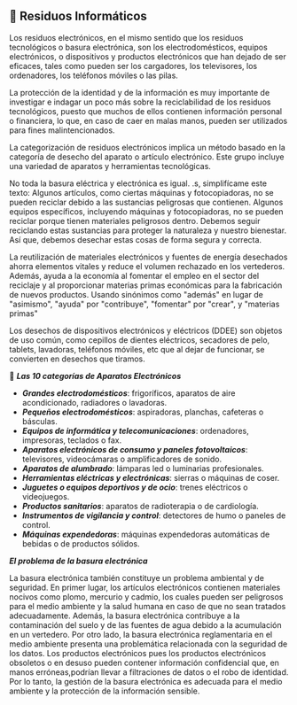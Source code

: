 ## 🚯 Residuos Informáticos

Los residuos electrónicos, en el mismo sentido que los residuos tecnológicos o basura electrónica, son los electrodomésticos, equipos electrónicos, o dispositivos y productos electrónicos que han dejado de ser eficaces, tales como pueden ser los cargadores, los televisores, los ordenadores, los teléfonos móviles o las pilas. 

La protección de la identidad y de la información es muy importante de investigar e indagar un poco más sobre la reciclabilidad de los residuos tecnológicos, puesto que muchos de ellos contienen información personal o financiera, lo que, en caso de caer en malas manos, pueden ser utilizados para fines malintencionados. 

La categorización de residuos electrónicos implica un método basado en la categoría de desecho del aparato o artículo electrónico.  Este grupo incluye una variedad de aparatos y herramientas tecnológicas.

No toda la basura eléctrica y electrónica es igual.  .s, simplifícame este texto: Algunos artículos, como ciertas máquinas y fotocopiadoras, no se pueden reciclar debido a las sustancias peligrosas que contienen.  Algunos equipos específicos,
incluyendo máquinas y fotocopiadoras, no se pueden reciclar porque tienen materiales peligrosos dentro. Debemos seguir reciclando estas sustancias para proteger la naturaleza y nuestro bienestar. Así que, debemos desechar estas cosas de forma segura y correcta.

La reutilización de materiales electrónicos y fuentes de energía desechados ahorra elementos vitales y reduce el volumen rechazado en los vertederos.  Además, ayuda a la economía al fomentar el empleo en el sector del reciclaje y al proporcionar materias primas económicas para la fabricación de nuevos productos.  Usando sinónimos como "además" en lugar de "asimismo", "ayuda" por "contribuye", "fomentar" por "crear", y "materias primas"

Los desechos de dispositivos electrónicos y eléctricos (DDEE) son objetos de uso común, como cepillos de dientes eléctricos, secadores de pelo, tablets, lavadoras, teléfonos móviles, etc que al dejar de funcionar, se convierten en desechos que tiramos.

📑 _**Las 10 categorías de Aparatos Electrónicos**_

- _**Grandes electrodomésticos**_: frigoríficos, aparatos de aire acondicionado, radiadores o lavadoras.
- _**Pequeños electrodomésticos**_: aspiradoras, planchas, cafeteras o básculas.
- _**Equipos de informática y telecomunicaciones**_: ordenadores, impresoras, teclados o fax.
- _**Aparatos electrónicos de consumo y paneles fotovoltaicos**_: televisores, videocámaras o amplificadores de sonido.
- _**Aparatos de alumbrado**_: lámparas led o luminarias profesionales.
- _**Herramientas eléctricas y electrónicas**_: sierras o máquinas de coser.
- _**Juguetes o equipos deportivos y de ocio**_: trenes eléctricos o videojuegos.
- _**Productos sanitarios**_: aparatos de radioterapia o de cardiología.
- _**Instrumentos de vigilancia y control**_: detectores de humo o paneles de control.
- _**Máquinas expendedoras**_: máquinas expendedoras automáticas de bebidas o de productos sólidos.

_**El problema de la basura electrónica**_

La basura electrónica también constituye un problema ambiental y de seguridad. 
En primer lugar, los artículos electrónicos contienen materiales nocivos como plomo, mercurio y cadmio,  los cuales pueden ser peligrosos para el medio ambiente y la salud humana en caso de que no sean tratados adecuadamente.
Además, la basura electrónica contribuye a la contaminación del suelo y de las fuentes de agua  debido a la acumulación en un vertedero.
Por otro lado, la basura electrónica reglamentaria en el medio ambiente presenta una problemática relacionada con la seguridad de los datos. Los productos electrónicos pues los productos electrónicos obsoletos o en desuso pueden contener información confidencial que, en manos erróneas,podrían llevar a filtraciones de datos o el robo de identidad.
Por lo tanto, la gestión de la basura electrónica es adecuada para el medio ambiente y la protección de la información sensible. 

